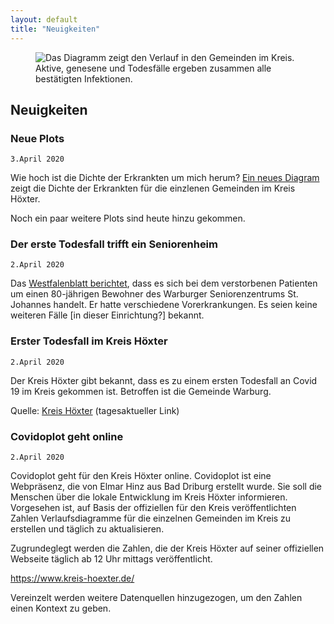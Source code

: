 ```yaml
---
layout: default
title: "Neuigkeiten"
---
```


<figure class="figure shadow mb-5 mt-4 p-3">
  <img src="/assets/plots/district-hoexter-stacked.png" class="figure-img img-fluid rounded" alt="Das Diagramm zeigt den Verlauf in den Gemeinden im Kreis.">
  <figcaption class="figure-caption">Aktive, genesene und Todesfälle ergeben zusammen alle bestätigten Infektionen.</figcaption>
</figure>

## Neuigkeiten

### Neue Plots

    3.April 2020

Wie hoch ist die Dichte der Erkrankten um mich herum? [Ein neues Diagram](/kreis-hoexter) 
zeigt die Dichte der Erkrankten für die einzlenen Gemeinden im Kreis Höxter. 

Noch ein paar weitere Plots sind heute hinzu gekommen.


### Der erste Todesfall trifft ein Seniorenheim

    2.April 2020
    
Das [Westfalenblatt berichtet](https://www.westfalen-blatt.de/OWL/Kreis-Hoexter/Warburg/4180337-80-Jaehriger-lebte-im-Franz-Jordan-Haus-Keine-weiteren-Faelle-bekannt-Erstes-Corona-Opfer-in-Warburg), 
dass es sich bei dem verstorbenen Patienten um einen 80-jährigen Bewohner des Warburger 
Seniorenzentrums St. Johannes handelt. Er hatte verschiedene Vorerkrankungen. 
Es seien keine weiteren Fälle [in dieser Einrichtung?] bekannt.

### Erster Todesfall im Kreis Höxter

    2.April 2020
    
Der Kreis Höxter gibt bekannt, dass es zu einem ersten Todesfall an Covid 19 im Kreis gekommen ist.
Betroffen ist die Gemeinde Warburg.

Quelle: [Kreis Höxter](https://www.kreis-hoexter.de/service-kontakt/pressestelle/coronavirus/4282.Update-vom-02.04.-Neue-Faelle-des-Coronavirus-im-Kreis-Hoexter---erster-Todesfall.html) (tagesaktueller Link)
    
    
### Covidoplot geht online

    2.April 2020
    
Covidoplot geht für den Kreis Höxter online. Covidoplot ist eine Webpräsenz, die von Elmar Hinz
aus Bad Driburg erstellt wurde. Sie soll die Menschen über die lokale Entwicklung im Kreis Höxter
informieren. Vorgesehen ist, auf Basis der offiziellen für den Kreis veröffentlichten Zahlen
Verlaufsdiagramme für die einzelnen Gemeinden im Kreis zu erstellen und täglich zu aktualisieren.

Zugrundeglegt werden die Zahlen, die der Kreis Höxter auf seiner offiziellen Webseite täglich ab
12 Uhr mittags veröffentlicht. 

<https://www.kreis-hoexter.de/>

Vereinzelt werden weitere Datenquellen hinzugezogen, um den Zahlen einen Kontext zu geben.
    



